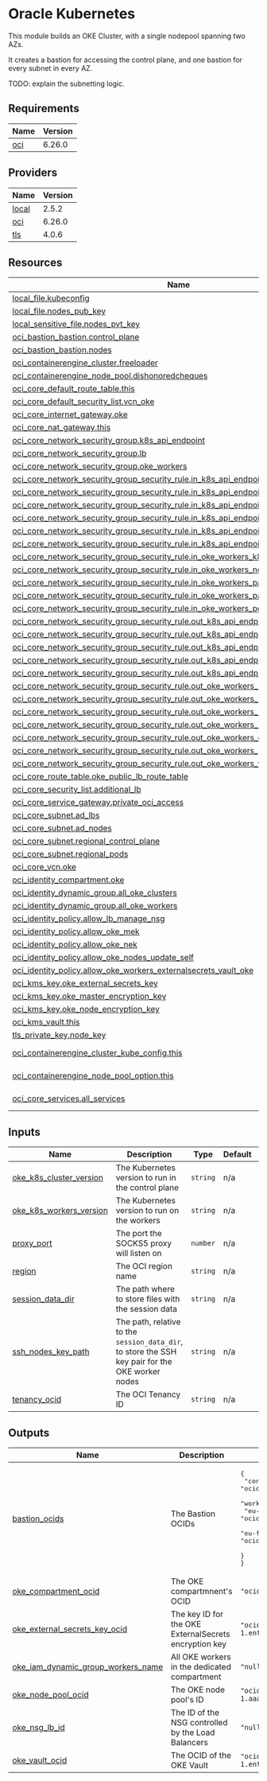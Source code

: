 <!-- BEGIN_TF_DOCS -->
# Oracle Kubernetes

This module builds an OKE Cluster, with a single nodepool spanning two AZs.

It creates a bastion for accessing the control plane, and one bastion for every subnet in every AZ.

TODO: explain the subnetting logic.

## Requirements

| Name | Version |
|------|---------|
| <a name="requirement_oci"></a> [oci](#requirement\_oci) | 6.26.0 |

## Providers

| Name | Version |
|------|---------|
| <a name="provider_local"></a> [local](#provider\_local) | 2.5.2 |
| <a name="provider_oci"></a> [oci](#provider\_oci) | 6.26.0 |
| <a name="provider_tls"></a> [tls](#provider\_tls) | 4.0.6 |

## Resources

| Name | Type |
|------|------|
| [local_file.kubeconfig](https://registry.terraform.io/providers/hashicorp/local/latest/docs/resources/file) | resource |
| [local_file.nodes_pub_key](https://registry.terraform.io/providers/hashicorp/local/latest/docs/resources/file) | resource |
| [local_sensitive_file.nodes_pvt_key](https://registry.terraform.io/providers/hashicorp/local/latest/docs/resources/sensitive_file) | resource |
| [oci_bastion_bastion.control_plane](https://registry.terraform.io/providers/oracle/oci/6.26.0/docs/resources/bastion_bastion) | resource |
| [oci_bastion_bastion.nodes](https://registry.terraform.io/providers/oracle/oci/6.26.0/docs/resources/bastion_bastion) | resource |
| [oci_containerengine_cluster.freeloader](https://registry.terraform.io/providers/oracle/oci/6.26.0/docs/resources/containerengine_cluster) | resource |
| [oci_containerengine_node_pool.dishonoredcheques](https://registry.terraform.io/providers/oracle/oci/6.26.0/docs/resources/containerengine_node_pool) | resource |
| [oci_core_default_route_table.this](https://registry.terraform.io/providers/oracle/oci/6.26.0/docs/resources/core_default_route_table) | resource |
| [oci_core_default_security_list.vcn_oke](https://registry.terraform.io/providers/oracle/oci/6.26.0/docs/resources/core_default_security_list) | resource |
| [oci_core_internet_gateway.oke](https://registry.terraform.io/providers/oracle/oci/6.26.0/docs/resources/core_internet_gateway) | resource |
| [oci_core_nat_gateway.this](https://registry.terraform.io/providers/oracle/oci/6.26.0/docs/resources/core_nat_gateway) | resource |
| [oci_core_network_security_group.k8s_api_endpoint](https://registry.terraform.io/providers/oracle/oci/6.26.0/docs/resources/core_network_security_group) | resource |
| [oci_core_network_security_group.lb](https://registry.terraform.io/providers/oracle/oci/6.26.0/docs/resources/core_network_security_group) | resource |
| [oci_core_network_security_group.oke_workers](https://registry.terraform.io/providers/oracle/oci/6.26.0/docs/resources/core_network_security_group) | resource |
| [oci_core_network_security_group_security_rule.in_k8s_api_endpoint_node_path_type_3](https://registry.terraform.io/providers/oracle/oci/6.26.0/docs/resources/core_network_security_group_security_rule) | resource |
| [oci_core_network_security_group_security_rule.in_k8s_api_endpoint_node_path_type_4](https://registry.terraform.io/providers/oracle/oci/6.26.0/docs/resources/core_network_security_group_security_rule) | resource |
| [oci_core_network_security_group_security_rule.in_k8s_api_endpoint_node_proxymux](https://registry.terraform.io/providers/oracle/oci/6.26.0/docs/resources/core_network_security_group_security_rule) | resource |
| [oci_core_network_security_group_security_rule.in_k8s_api_endpoint_nodes_apiserver](https://registry.terraform.io/providers/oracle/oci/6.26.0/docs/resources/core_network_security_group_security_rule) | resource |
| [oci_core_network_security_group_security_rule.in_k8s_api_endpoint_pods_apiserver](https://registry.terraform.io/providers/oracle/oci/6.26.0/docs/resources/core_network_security_group_security_rule) | resource |
| [oci_core_network_security_group_security_rule.in_k8s_api_endpoint_pods_proxymux](https://registry.terraform.io/providers/oracle/oci/6.26.0/docs/resources/core_network_security_group_security_rule) | resource |
| [oci_core_network_security_group_security_rule.in_oke_workers_k8s_endpoint](https://registry.terraform.io/providers/oracle/oci/6.26.0/docs/resources/core_network_security_group_security_rule) | resource |
| [oci_core_network_security_group_security_rule.in_oke_workers_nodes](https://registry.terraform.io/providers/oracle/oci/6.26.0/docs/resources/core_network_security_group_security_rule) | resource |
| [oci_core_network_security_group_security_rule.in_oke_workers_path_type_3](https://registry.terraform.io/providers/oracle/oci/6.26.0/docs/resources/core_network_security_group_security_rule) | resource |
| [oci_core_network_security_group_security_rule.in_oke_workers_path_type_4](https://registry.terraform.io/providers/oracle/oci/6.26.0/docs/resources/core_network_security_group_security_rule) | resource |
| [oci_core_network_security_group_security_rule.in_oke_workers_pods](https://registry.terraform.io/providers/oracle/oci/6.26.0/docs/resources/core_network_security_group_security_rule) | resource |
| [oci_core_network_security_group_security_rule.out_k8s_api_endpoint_node_path_type_3](https://registry.terraform.io/providers/oracle/oci/6.26.0/docs/resources/core_network_security_group_security_rule) | resource |
| [oci_core_network_security_group_security_rule.out_k8s_api_endpoint_node_path_type_4](https://registry.terraform.io/providers/oracle/oci/6.26.0/docs/resources/core_network_security_group_security_rule) | resource |
| [oci_core_network_security_group_security_rule.out_k8s_api_endpoint_oci_services](https://registry.terraform.io/providers/oracle/oci/6.26.0/docs/resources/core_network_security_group_security_rule) | resource |
| [oci_core_network_security_group_security_rule.out_k8s_api_endpoint_pods](https://registry.terraform.io/providers/oracle/oci/6.26.0/docs/resources/core_network_security_group_security_rule) | resource |
| [oci_core_network_security_group_security_rule.out_k8s_api_endpoint_workers](https://registry.terraform.io/providers/oracle/oci/6.26.0/docs/resources/core_network_security_group_security_rule) | resource |
| [oci_core_network_security_group_security_rule.out_oke_workers_k8s_api_endpoint](https://registry.terraform.io/providers/oracle/oci/6.26.0/docs/resources/core_network_security_group_security_rule) | resource |
| [oci_core_network_security_group_security_rule.out_oke_workers_k8s_api_proxymux](https://registry.terraform.io/providers/oracle/oci/6.26.0/docs/resources/core_network_security_group_security_rule) | resource |
| [oci_core_network_security_group_security_rule.out_oke_workers_node_path_type_3](https://registry.terraform.io/providers/oracle/oci/6.26.0/docs/resources/core_network_security_group_security_rule) | resource |
| [oci_core_network_security_group_security_rule.out_oke_workers_node_path_type_4](https://registry.terraform.io/providers/oracle/oci/6.26.0/docs/resources/core_network_security_group_security_rule) | resource |
| [oci_core_network_security_group_security_rule.out_oke_workers_oci_services](https://registry.terraform.io/providers/oracle/oci/6.26.0/docs/resources/core_network_security_group_security_rule) | resource |
| [oci_core_network_security_group_security_rule.out_oke_workers_pods](https://registry.terraform.io/providers/oracle/oci/6.26.0/docs/resources/core_network_security_group_security_rule) | resource |
| [oci_core_network_security_group_security_rule.out_oke_workers_workers](https://registry.terraform.io/providers/oracle/oci/6.26.0/docs/resources/core_network_security_group_security_rule) | resource |
| [oci_core_route_table.oke_public_lb_route_table](https://registry.terraform.io/providers/oracle/oci/6.26.0/docs/resources/core_route_table) | resource |
| [oci_core_security_list.additional_lb](https://registry.terraform.io/providers/oracle/oci/6.26.0/docs/resources/core_security_list) | resource |
| [oci_core_service_gateway.private_oci_access](https://registry.terraform.io/providers/oracle/oci/6.26.0/docs/resources/core_service_gateway) | resource |
| [oci_core_subnet.ad_lbs](https://registry.terraform.io/providers/oracle/oci/6.26.0/docs/resources/core_subnet) | resource |
| [oci_core_subnet.ad_nodes](https://registry.terraform.io/providers/oracle/oci/6.26.0/docs/resources/core_subnet) | resource |
| [oci_core_subnet.regional_control_plane](https://registry.terraform.io/providers/oracle/oci/6.26.0/docs/resources/core_subnet) | resource |
| [oci_core_subnet.regional_pods](https://registry.terraform.io/providers/oracle/oci/6.26.0/docs/resources/core_subnet) | resource |
| [oci_core_vcn.oke](https://registry.terraform.io/providers/oracle/oci/6.26.0/docs/resources/core_vcn) | resource |
| [oci_identity_compartment.oke](https://registry.terraform.io/providers/oracle/oci/6.26.0/docs/resources/identity_compartment) | resource |
| [oci_identity_dynamic_group.all_oke_clusters](https://registry.terraform.io/providers/oracle/oci/6.26.0/docs/resources/identity_dynamic_group) | resource |
| [oci_identity_dynamic_group.all_oke_workers](https://registry.terraform.io/providers/oracle/oci/6.26.0/docs/resources/identity_dynamic_group) | resource |
| [oci_identity_policy.allow_lb_manage_nsg](https://registry.terraform.io/providers/oracle/oci/6.26.0/docs/resources/identity_policy) | resource |
| [oci_identity_policy.allow_oke_mek](https://registry.terraform.io/providers/oracle/oci/6.26.0/docs/resources/identity_policy) | resource |
| [oci_identity_policy.allow_oke_nek](https://registry.terraform.io/providers/oracle/oci/6.26.0/docs/resources/identity_policy) | resource |
| [oci_identity_policy.allow_oke_nodes_update_self](https://registry.terraform.io/providers/oracle/oci/6.26.0/docs/resources/identity_policy) | resource |
| [oci_identity_policy.allow_oke_workers_externalsecrets_vault_oke](https://registry.terraform.io/providers/oracle/oci/6.26.0/docs/resources/identity_policy) | resource |
| [oci_kms_key.oke_external_secrets_key](https://registry.terraform.io/providers/oracle/oci/6.26.0/docs/resources/kms_key) | resource |
| [oci_kms_key.oke_master_encryption_key](https://registry.terraform.io/providers/oracle/oci/6.26.0/docs/resources/kms_key) | resource |
| [oci_kms_key.oke_node_encryption_key](https://registry.terraform.io/providers/oracle/oci/6.26.0/docs/resources/kms_key) | resource |
| [oci_kms_vault.this](https://registry.terraform.io/providers/oracle/oci/6.26.0/docs/resources/kms_vault) | resource |
| [tls_private_key.node_key](https://registry.terraform.io/providers/hashicorp/tls/latest/docs/resources/private_key) | resource |
| [oci_containerengine_cluster_kube_config.this](https://registry.terraform.io/providers/oracle/oci/6.26.0/docs/data-sources/containerengine_cluster_kube_config) | data source |
| [oci_containerengine_node_pool_option.this](https://registry.terraform.io/providers/oracle/oci/6.26.0/docs/data-sources/containerengine_node_pool_option) | data source |
| [oci_core_services.all_services](https://registry.terraform.io/providers/oracle/oci/6.26.0/docs/data-sources/core_services) | data source |

## Inputs

| Name | Description | Type | Default | Required |
|------|-------------|------|---------|:--------:|
| <a name="input_oke_k8s_cluster_version"></a> [oke\_k8s\_cluster\_version](#input\_oke\_k8s\_cluster\_version) | The Kubernetes version to run in the control plane | `string` | n/a | yes |
| <a name="input_oke_k8s_workers_version"></a> [oke\_k8s\_workers\_version](#input\_oke\_k8s\_workers\_version) | The Kubernetes version to run on the workers | `string` | n/a | yes |
| <a name="input_proxy_port"></a> [proxy\_port](#input\_proxy\_port) | The port the SOCKS5 proxy will listen on | `number` | n/a | yes |
| <a name="input_region"></a> [region](#input\_region) | The OCI region name | `string` | n/a | yes |
| <a name="input_session_data_dir"></a> [session\_data\_dir](#input\_session\_data\_dir) | The path where to store files with the session data | `string` | n/a | yes |
| <a name="input_ssh_nodes_key_path"></a> [ssh\_nodes\_key\_path](#input\_ssh\_nodes\_key\_path) | The path, relative to the `session_data_dir`, to store the SSH key pair for the OKE worker nodes | `string` | n/a | yes |
| <a name="input_tenancy_ocid"></a> [tenancy\_ocid](#input\_tenancy\_ocid) | The OCI Tenancy ID | `string` | n/a | yes |

## Outputs

| Name | Description | Value | Sensitive |
|------|-------------|-------|:---------:|
| <a name="output_bastion_ocids"></a> [bastion\_ocids](#output\_bastion\_ocids) | The Bastion OCIDs | <pre>{<br/>  "control_plane": "ocid1.bastion.oc1.eu-frankfurt-1.amaaaaaa2un2xg5chceeg7zawourh0ybm4735f01n9zl6th5mz4p2264k4x3",<br/>  "workers": {<br/>    "eu-frankfurt-1-ad-1": "ocid1.bastion.oc1.eu-frankfurt-1.amaaaaaatl59rjr0x9qe4c3bbjktxac34iy1ern22tux7jqzbvgowkkutf2h",<br/>    "eu-frankfurt-1-ad-2": "ocid1.bastion.oc1.eu-frankfurt-1.amaaaaaaoe110rd48phjoxsj9oossvo0qxwqdkeql4amj1qip6jvtu4to6cj"<br/>  }<br/>}</pre> | no |
| <a name="output_oke_compartment_ocid"></a> [oke\_compartment\_ocid](#output\_oke\_compartment\_ocid) | The OKE compartmnent's OCID | `"ocid1.compartment.oc1..aaaaaaaap9id58ahum3bensydeksqv4aie2v60lm0z4fu4y7yox3gamt5fa0"` | no |
| <a name="output_oke_external_secrets_key_ocid"></a> [oke\_external\_secrets\_key\_ocid](#output\_oke\_external\_secrets\_key\_ocid) | The key ID for the OKE ExternalSecrets encryption key | `"ocid1.key.oc1.eu-frankfurt-1.ent2pnqxaabs2.up5va3cmyxrl66bqbjkyzs04qj8x7tbwx7rvv2cr6elhd6394xb4hlp8d52v"` | no |
| <a name="output_oke_iam_dynamic_group_workers_name"></a> [oke\_iam\_dynamic\_group\_workers\_name](#output\_oke\_iam\_dynamic\_group\_workers\_name) | All OKE workers in the dedicated compartment | `"null"` | no |
| <a name="output_oke_node_pool_ocid"></a> [oke\_node\_pool\_ocid](#output\_oke\_node\_pool\_ocid) | The OKE node pool's ID | `"ocid1.nodepool.oc1.eu-frankfurt-1.aaaaaaaa6iic3qcpq6rr0yzaioeui6gmpmzhw4f06qplmrssctgg32bfhl4u"` | no |
| <a name="output_oke_nsg_lb_id"></a> [oke\_nsg\_lb\_id](#output\_oke\_nsg\_lb\_id) | The ID of the NSG controlled by the Load Balancers | `"null"` | no |
| <a name="output_oke_vault_ocid"></a> [oke\_vault\_ocid](#output\_oke\_vault\_ocid) | The OCID of the OKE Vault | `"ocid1.vault.oc1.eu-frankfurt-1.ent2pnqxaabs2.qeuwa56wsc513q7yjjqosnt4d4266puk1qtthids49v9kcoza5nvnvyjptg1"` | no |
<!-- END_TF_DOCS -->
